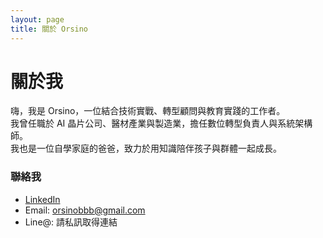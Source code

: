 ```yaml
---
layout: page
title: 關於 Orsino
---
```


# 關於我

嗨，我是 Orsino，一位結合技術實戰、轉型顧問與教育實踐的工作者。  
我曾任職於 AI 晶片公司、醫材產業與製造業，擔任數位轉型負責人與系統架構師。  
我也是一位自學家庭的爸爸，致力於用知識陪伴孩子與群體一起成長。

### 聯絡我
- [LinkedIn](https://www.linkedin.com/in/orsinobbb/)
- Email: orsinobbb@gmail.com
- Line@: 請私訊取得連結
